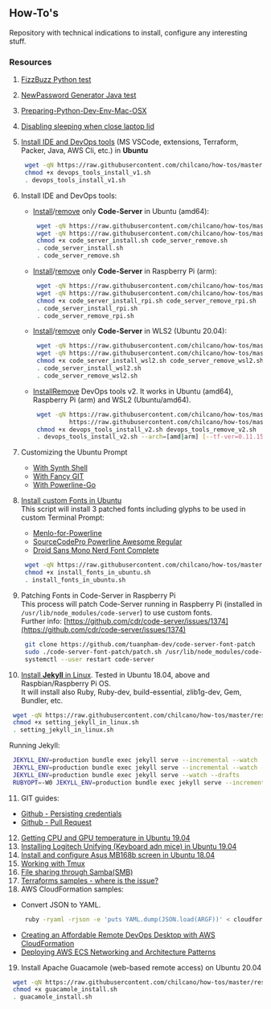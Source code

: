 ## How-To's  

Repository with technical indications to install, configure any interesting stuff. 

### Resources

1. [FizzBuzz Python test](resources/fizzbuzz1.py)
2. [NewPassword Generator Java test](resources/NewPasswordGenerator.java)
3. [Preparing-Python-Dev-Env-Mac-OSX](resources/preparing_python_dev_env_mac_osx.md)
4. [Disabling sleeping when close laptop lid](resources/disable_sleeping_when_close_laptop_lid.md)
5. [Install IDE and DevOps tools](resources/devops_tools_install_v1.sh) (MS VSCode, extensions, Terraform, Packer, Java, AWS Cli, etc.) in **Ubuntu**
   ```sh
    wget -qN https://raw.githubusercontent.com/chilcano/how-tos/master/resources/devops_tools_install_v1.sh
    chmod +x devops_tools_install_v1.sh  
    . devops_tools_install_v1.sh
   ```  
6. Install IDE and DevOps tools:  
   * [Install](resources/code_server_install.sh)/[remove](resources/code_server_remove.sh) only **Code-Server** in Ubuntu (amd64):
      ```sh
       wget -qN https://raw.githubusercontent.com/chilcano/how-tos/master/resources/code_server_install.sh
       wget -qN https://raw.githubusercontent.com/chilcano/how-tos/master/resources/code_server_remove.sh
       chmod +x code_server_install.sh code_server_remove.sh
       . code_server_install.sh
       . code_server_remove.sh
      ```
   * [Install](resources/code_server_install_rpi.sh)/[remove](resources/code_server_remove_rpi.sh) only **Code-Server** in Raspberry Pi (arm):
      ```sh
       wget -qN https://raw.githubusercontent.com/chilcano/how-tos/master/resources/code_server_install_rpi.sh
       wget -qN https://raw.githubusercontent.com/chilcano/how-tos/master/resources/code_server_remove_rpi.sh
       chmod +x code_server_install_rpi.sh code_server_remove_rpi.sh
       . code_server_install_rpi.sh
       . code_server_remove_rpi.sh
      ```
   * [Install](resources/code_server_install_wsl2.sh)/[remove](resources/code_server_remove_wsl2.sh) only **Code-Server** in WLS2 (Ubuntu 20.04):
      ```sh
       wget -qN https://raw.githubusercontent.com/chilcano/how-tos/master/resources/code_server_install_wsl2.sh
       wget -qN https://raw.githubusercontent.com/chilcano/how-tos/master/resources/code_server_remove_wsl2.sh
       chmod +x code_server_install_wsl2.sh code_server_remove_wsl2.sh
       . code_server_install_wsl2.sh
       . code_server_remove_wsl2.sh
      ```
   * [Install](resources/devops_tools_install_v2.sh)[Remove](resources/devops_tools_remove_v2.sh) DevOps tools v2. It works in Ubuntu (amd64), Raspberry Pi (arm) and WSL2 (Ubuntu/amd64).
      ```sh
       wget -qN https://raw.githubusercontent.com/chilcano/how-tos/master/resources/devops_tools_install_v2.sh \
                https://raw.githubusercontent.com/chilcano/how-tos/master/resources/devops_tools_remove_v2.sh
       chmod +x devops_tools_install_v2.sh devops_tools_remove_v2.sh 
       . devops_tools_install_v2.sh --arch=[amd|arm] [--tf-ver=0.11.15-oci] [--packer-ver=1.5.5]
      ```
7. Customizing the Ubuntu Prompt  
   - [With Synth Shell](resources/custom_prompt_with_synth_shell.md)  
   - [With Fancy GIT](resources/custom_prompt_with_fancy_git.md)  
   - [With Powerline-Go](resources/custom_prompt_with_powerline_go.md)  

8. [Install custom Fonts in Ubuntu](resources/install_fonts_in_ubuntu.sh)  
   This script will install 3 patched fonts including glyphs to be used in custom Terminal Prompt:  
   - [Menlo-for-Powerline](https://github.com/abertsch/Menlo-for-Powerline)
   - [SourceCodePro Powerline Awesome Regular](https://github.com/diogocavilha/fancy-git/blob/master/fonts/SourceCodePro%2BPowerline%2BAwesome%2BRegular.ttf)
   - [Droid Sans Mono Nerd Font Complete](https://github.com/ryanoasis/nerd-fonts/raw/master/patched-fonts/DroidSansMono/complete/Droid%20Sans%20Mono%20Nerd%20Font%20Complete.otf)
   ```sh
    wget -qN https://raw.githubusercontent.com/chilcano/how-tos/master/resources/install_fonts_in_ubuntu.sh
    chmod +x install_fonts_in_ubuntu.sh
    . install_fonts_in_ubuntu.sh
   ```  
9. Patching Fonts in Code-Server in Raspberry Pi   
   This process will patch Code-Server running in Raspberry Pi (installed in `/usr/lib/node_modules/code-server`) to use custom fonts.  
   Further info: [https://github.com/cdr/code-server/issues/1374](https://github.com/cdr/code-server/issues/1374)  
   ```sh
    git clone https://github.com/tuanpham-dev/code-server-font-patch
    sudo ./code-server-font-patch/patch.sh /usr/lib/node_modules/code-server
    systemctl --user restart code-server
   ```  
10. [Install **Jekyll** in Linux](resources/setting_jekyll_in_linux.sh). Tested in Ubuntu 18.04, above and Raspbian/Raspberry Pi OS.  
   It will install also Ruby, Ruby-dev, build-essential, zlib1g-dev, Gem, Bundler, etc.  
   ```sh
    wget -qN https://raw.githubusercontent.com/chilcano/how-tos/master/resources/setting_jekyll_in_linux.sh
    chmod +x setting_jekyll_in_linux.sh
    . setting_jekyll_in_linux.sh
   ```
   Running Jekyll:   
   ```sh
    JEKYLL_ENV=production bundle exec jekyll serve --incremental --watch
    JEKYLL_ENV=production bundle exec jekyll serve --incremental --watch --host=0.0.0.0
    JEKYLL_ENV=production bundle exec jekyll serve --watch --drafts
    RUBYOPT=-W0 JEKYLL_ENV=production bundle exec jekyll serve --incremental --watch 
   ```
11. GIT guides:
   - [Github - Persisting credentials](resources/git_saving_credentials.md)
   - [Github - Pull Request](resources/git_pull_request_guide.md)
12. [Getting CPU and GPU temperature in Ubuntu 19.04](resources/getting_temperature_cpu_gpu_hd_in_ubuntu.md)
13. [Installing Logitech Unifying (Keyboard adn mice) in Ubuntu 19.04](resources/installing_logitech_unifying_in_ubuntu_19_04.md)
14. [Install and configure Asus MB168b screen in Ubuntu 18.04](resources/install_and_setup_mb168b_in_ubuntu.md)
15. [Working with Tmux](resources/working_with_tmux.md)
16. [File sharing through Samba(SMB)](resources/install_and_config_samba.md)
17. [Terraforms samples - where is the issue?](aws-terraform-where-is-the-issue/) 
18. AWS CloudFormation samples:  
   - Convert JSON to YAML.  
     ```sh
      ruby -ryaml -rjson -e 'puts YAML.dump(JSON.load(ARGF))' < cloudformation_template_example.json > cloudformation_template_example.yaml
     ```
   - [Creating an Affordable Remote DevOps Desktop with AWS CloudFormation](https://github.com/chilcano/affordable-remote-desktop/tree/master/resources/cloudformation)
   - [Deploying AWS ECS Networking and Architecture Patterns](https://github.com/chilcano/cfn-samples/tree/master/ECS/README.md)
19. Install Apache Guacamole (web-based remote access) on Ubuntu 20.04
   ```sh
    wget -qN https://raw.githubusercontent.com/chilcano/how-tos/master/resources/guacamole_install.sh
    chmod +x guacamole_install.sh  
    . guacamole_install.sh
   ```     
  